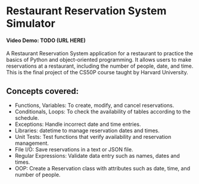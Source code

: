 # Restaurant Reservation System Simulator
#### Video Demo:  TODO (URL HERE)
A Restaurant Reservation System application for a restaurant to practice the basics of Python and object-oriented programming. It allows users to make reservations at a restaurant, including the number of people, date, and time. This is the final project of the CS50P course taught by Harvard University.
## Concepts covered:
- Functions, Variables: To create, modify, and cancel reservations.
- Conditionals, Loops: To check the availability of tables according to the schedule.
- Exceptions: Handle incorrect date and time entries.
- Libraries: datetime to manage reservation dates and times.
- Unit Tests: Test functions that verify availability and reservation management.
- File I/O: Save reservations in a text or JSON file.
- Regular Expressions: Validate data entry such as names, dates and times.
- OOP: Create a Reservation class with attributes such as date, time, and number of people.